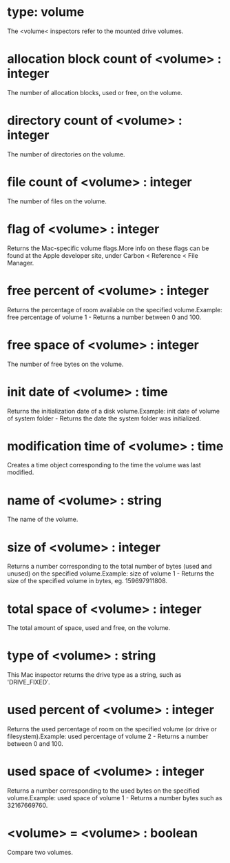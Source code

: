# type: volume

The &lt;volume&lt; inspectors refer to the mounted drive volumes.

# allocation block count of &lt;volume&gt; : integer

The number of allocation blocks, used or free, on the volume.

# directory count of &lt;volume&gt; : integer

The number of directories on the volume.

# file count of &lt;volume&gt; : integer

The number of files on the volume.

# flag of &lt;volume&gt; : integer

Returns the Mac-specific volume flags.More info on these flags can be found at the Apple developer site, under Carbon &lt; Reference &lt; File Manager.

# free percent of &lt;volume&gt; : integer

Returns the percentage of room available on the specified volume.Example: free percentage of volume 1  - Returns a number between 0 and 100.

# free space of &lt;volume&gt; : integer

The number of free bytes on the volume.

# init date of &lt;volume&gt; : time

Returns the initialization date of a disk volume.Example: init date of volume of system folder - Returns the date the system folder was initialized.

# modification time of &lt;volume&gt; : time

Creates a time object corresponding to the time the volume was last modified.

# name of &lt;volume&gt; : string

The name of the volume.

# size of &lt;volume&gt; : integer

Returns a number corresponding to the total number of bytes (used and unused) on the specified volume.Example: size of volume 1 - Returns the size of the specified volume in bytes, eg. 159697911808.

# total space of &lt;volume&gt; : integer

The total amount of space, used and free, on the volume.

# type of &lt;volume&gt; : string

This Mac inspector returns the drive type as a string, such as &#39;DRIVE_FIXED&#39;.

# used percent of &lt;volume&gt; : integer

Returns the used percentage of room on the specified volume (or drive or filesystem).Example: used percentage of volume 2 - Returns a number between 0 and 100.

# used space of &lt;volume&gt; : integer

Returns a number corresponding to the used bytes on the specified volume.Example: used space of volume 1 - Returns a number bytes such as 32167669760.

# &lt;volume&gt; = &lt;volume&gt; : boolean

Compare two volumes.
